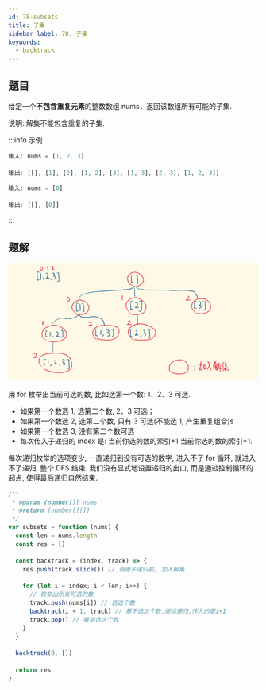 ```yaml
---
id: 78-subsets
title: 子集
sidebar_label: 78. 子集
keywords:
  - backtrack
---
```


## 题目

给定一个**不包含重复元素**的整数数组 nums，返回该数组所有可能的子集.

说明: 解集不能包含重复的子集.

:::info 示例

```ts
输入: nums = [1, 2, 3]

输出: [[], [1], [2], [1, 2], [3], [1, 3], [2, 3], [1, 2, 3]]
```

```ts
输入: nums = [0]

输出: [[], [0]]
```

:::

## 题解

![47-premute](../../static/img/90-subsets-with-dup.png)

用 for 枚举出当前可选的数, 比如选第一个数: 1、2、3 可选.

- 如果第一个数选 1, 选第二个数, 2、3 可选；
- 如果第一个数选 2, 选第二个数, 只有 3 可选(不能选 1, 产生重复组合)s
- 如果第一个数选 3, 没有第二个数可选
- 每次传入子递归的 index 是: 当前你选的数的索引+1 当前你选的数的索引+1.

每次递归枚举的选项变少, 一直递归到没有可选的数字, 进入不了 for 循环, 就进入不了递归, 整个 DFS 结束. 我们没有显式地设置递归的出口, 而是通过控制循环的起点, 使得最后递归自然结束.

```js
/**
 * @param {number[]} nums
 * @return {number[][]}
 */
var subsets = function (nums) {
  const len = nums.length
  const res = []

  const backtrack = (index, track) => {
    res.push(track.slice()) // 调用子递归前, 加入解集

    for (let i = index; i < len; i++) {
      // 枚举出所有可选的数
      track.push(nums[i]) // 选这个数
      backtrack(i + 1, track) // 基于选这个数,继续递归,传入的是i+1
      track.pop() // 撤销选这个数
    }
  }

  backtrack(0, [])

  return res
}
```
